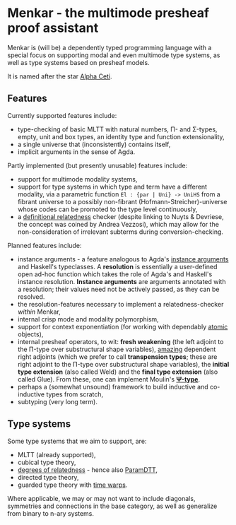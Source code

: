 # Menkar - the multimode presheaf proof assistant
Menkar is (will be) a dependently typed programming language with a special focus on supporting modal and even multimode type systems, as well as type systems based on presheaf models.

It is named after the star [Alpha Ceti](https://en.wikipedia.org/wiki/Alpha_Ceti).

## Features
Currently supported features include:

* type-checking of basic MLTT with natural numbers, Π- and Σ-types, empty, unit and box types, an identity type and function extensionality,
* a single universe that (inconsistently) contains itself,
* implicit arguments in the sense of Agda.

Partly implemented (but presently unusable) features include:

* support for multimode modality systems,
* support for type systems in which type and term have a different modality, via a parametric function `El : {par | Uni} -> UniHS` from a fibrant universe to a possibly non-fibrant (Hofmann-Streicher)-universe whose codes can be promoted to the type level continuously,
* a [definitional relatedness](https://doi.org/10.1145/3209108.3209119) checker (despite linking to Nuyts & Devriese, the concept was coined by Andrea Vezzosi), which may allow for the non-consideration of irrelevant subterms during conversion-checking.

Planned features include:

* instance arguments - a feature analogous to Agda's [instance arguments](https://doi.org/10.1145/2034574.2034796) and Haskell's typeclasses.
A **resolution** is essentially a user-defined open ad-hoc function which takes the role of Agda's and Haskell's instance resolution. **Instance arguments** are arguments annotated with a resolution; their values need not be actively passed, as they can be resolved.
* the resolution-features necessary to implement a relatedness-checker *within* Menkar,
* internal crisp mode and modality polymorphism,
* support for context exponentiation (for working with dependably [atomic](https://ncatlab.org/nlab/show/tiny+object) objects),
* internal presheaf operators, to wit: **fresh weakening** (the left adjoint to the Π-type over substructural shape variables), [amazing](https://ncatlab.org/nlab/show/amazing+right+adjoint) dependent right adjoints (which we prefer to call **transpension types**; these are right adjoint to the Π-type over substructural shape variables), the **initial type extension** (also called Weld) and the **final type extension** (also called Glue). From these, one can implement Moulin's [**Ψ-type**](https://research.chalmers.se/publication/235758).
* perhaps a (somewhat unsound) framework to build inductive and co-inductive types from scratch,
* subtyping (very long term).

## Type systems
Some type systems that we aim to support, are:

* MLTT (already supported),
* cubical type theory,
* [degrees of relatedness](https://people.cs.kuleuven.be/~andreas.nuyts/paper-reldtt.pdf) - hence also [ParamDTT](https://doi.org/10.1145/3110276),
* directed type theory,
* guarded type theory with [time warps](https://arxiv.org/abs/1805.11021v1).

Where applicable, we may or may not want to include diagonals, symmetries and connections in the base category, as well as generalize from binary to n-ary systems.
